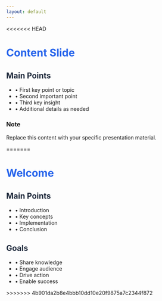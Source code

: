```yaml
---
layout: default
---
```


<<<<<<< HEAD
# Content Slide

<div class="space-y-6">
  <div>
    <h2 class="text-2xl font-bold mb-4">Main Points</h2>
    <ul class="space-y-3 text-lg">
      <li>• First key point or topic</li>
      <li>• Second important point</li>
      <li>• Third key insight</li>
      <li>• Additional details as needed</li>
    </ul>
  </div>
  
  <div class="mt-8 p-4 bg-blue-50 rounded-lg border-l-4 border-blue-500">
    <h3 class="font-bold text-blue-800 mb-2">Note</h3>
    <p class="text-blue-700">Replace this content with your specific presentation material.</p>
  </div>
</div>

<style>
h1 {
  color: #2563eb;
  margin-bottom: 2rem;
}

h2 {
  color: #1e293b;
}
</style>
=======
# Welcome

<div class="grid grid-cols-2 gap-8 mt-8">
  <div>
    <h2 class="text-2xl font-bold mb-4 text-blue-600">Main Points</h2>
    <ul class="space-y-2">
      <li>• Introduction</li>
      <li>• Key concepts</li>
      <li>• Implementation</li>
      <li>• Conclusion</li>
    </ul>
  </div>
  <div>
    <h2 class="text-2xl font-bold mb-4 text-blue-600">Goals</h2>
    <ul class="space-y-2">
      <li>• Share knowledge</li>
      <li>• Engage audience</li>
      <li>• Drive action</li>
      <li>• Enable success</li>
    </ul>
  </div>
</div>
>>>>>>> 4b901da2b8e4bbb10dd10e20f9875a7c2344f872
